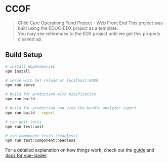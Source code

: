 # CCOF

> Child Care Operationg Fund Project - Web Front End
> This project was built using the EDUC-EDX project as a template.  
> You may see references to the EDX project until we get this properly cleaned up.

## Build Setup

```bash
# install dependencies
npm install

# serve with hot reload at localhost:8080
npm run serve

# build for production with minification
npm run build

# build for production and view the bundle analyzer report
npm run build --report

# run unit tests
npm run test:unit

# run component tests (headless)
npm run test:component:headless

```

For a detailed explanation on how things work, check out the [guide](http://vuejs-templates.github.io/webpack/) and [docs for vue-loader](http://vuejs.github.io/vue-loader).
